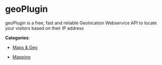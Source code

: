# geoPlugin


geoPlugin is a free, fast and reliable Geolocation Webservice API to locate your visitors based on their IP address



**Categories**:

- [Maps & Geo](https://github.com/apis-list/apis-list#maps-and-geo)

- [Mapping](https://github.com/apis-list/apis-list#mapping)



